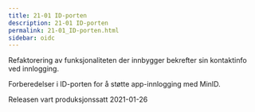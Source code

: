 ```yaml
---
title: 21-01 ID-porten
description: 21-01 ID-porten
permalink: 21-01_ID-porten.html
sidebar: oidc
---
```



Refaktorering av funksjonaliteten der innbygger bekrefter sin kontaktinfo ved innlogging.

Forberedelser i ID-porten for å støtte app-innlogging med MinID.



Releasen vart produksjonssatt 2021-01-26